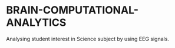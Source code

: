 # BRAIN-COMPUTATIONAL-ANALYTICS
Analysing student interest in Science subject by using EEG signals.
